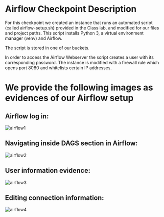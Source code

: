 # Airflow Checkpoint Description

For this checkpoint we created an instance that runs an automated script (called airflow-setup.sh) provided in the Class lab, and modified for our files and project paths. This script installs Python 3, a virtual environment manager (venv) and Airflow.

The script is stored in one of our buckets.

In order to access the Airflow Webserver the script creates a user with its corresponding password. The instance is modified with a firewall rule which opens port 8080 and whitelists certain IP addresses.

# We provide the following images as evidences of our Airflow setup

## Airflow log in:

![airflow1](https://user-images.githubusercontent.com/69408484/162349582-97df0d98-fdf4-4a68-8e82-4702beee578f.jpeg)

## Navigating inside DAGS section in Airflow:

![airflow2](https://user-images.githubusercontent.com/69408484/162349729-1d10c2f8-30b2-4810-a73c-39f250a63154.jpeg)

## User information evidence: 

![airflow3](https://user-images.githubusercontent.com/69408484/162349832-c71262fc-d4ef-4140-8391-dee8289c6c99.jpeg)

## Editing connection information:

![airflow4](https://user-images.githubusercontent.com/69408484/162349895-296f4fd5-90aa-4770-9498-3da22e58f992.jpeg)
